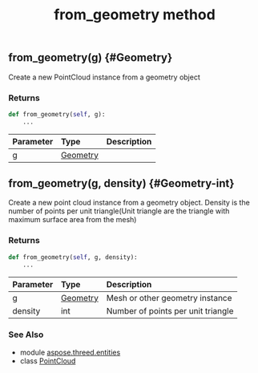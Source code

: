 ﻿---
title: from_geometry method
second_title: Aspose.3D for Python via .NET API References
description: 
type: docs
weight: 60
url: /python-net/aspose.threed.entities/pointcloud/from_geometry/
is_root: false
---

## from_geometry(g) {#Geometry}

Create a new PointCloud instance from a geometry object

### Returns 





```python
def from_geometry(self, g):
    ...
```


| Parameter | Type | Description |
| :- | :- | :- |
| g | [Geometry](/3d/python-net/aspose.threed.entities/geometry) |  |


## from_geometry(g, density) {#Geometry-int}

Create a new point cloud instance from a geometry object.
            Density is the number of points per unit triangle(Unit triangle are the triangle with maximum surface area from the mesh)

### Returns 





```python
def from_geometry(self, g, density):
    ...
```


| Parameter | Type | Description |
| :- | :- | :- |
| g | [Geometry](/3d/python-net/aspose.threed.entities/geometry) | Mesh or other geometry instance |
| density | int | Number of points per unit triangle |



### See Also
* module [aspose.threed.entities](../../)
* class [PointCloud](/3d/python-net/aspose.threed.entities/pointcloud)
